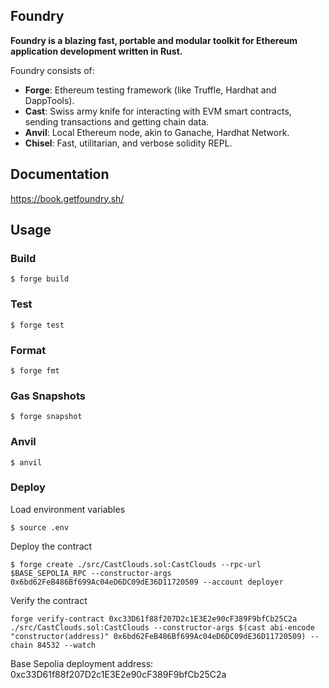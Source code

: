 ## Foundry

**Foundry is a blazing fast, portable and modular toolkit for Ethereum application development written in Rust.**

Foundry consists of:

-   **Forge**: Ethereum testing framework (like Truffle, Hardhat and DappTools).
-   **Cast**: Swiss army knife for interacting with EVM smart contracts, sending transactions and getting chain data.
-   **Anvil**: Local Ethereum node, akin to Ganache, Hardhat Network.
-   **Chisel**: Fast, utilitarian, and verbose solidity REPL.

## Documentation

https://book.getfoundry.sh/

## Usage

### Build

```shell
$ forge build
```

### Test

```shell
$ forge test
```

### Format

```shell
$ forge fmt
```

### Gas Snapshots

```shell
$ forge snapshot
```

### Anvil

```shell
$ anvil
```

### Deploy
Load environment variables
```shell
$ source .env
```

Deploy the contract
```shell
$ forge create ./src/CastClouds.sol:CastClouds --rpc-url $BASE_SEPOLIA_RPC --constructor-args 0x6bd62FeB486Bf699Ac04eD6DC09dE36D11720509 --account deployer
```

Verify the contract
```shell
forge verify-contract 0xc33D61f88f207D2c1E3E2e90cF389F9bfCb25C2a ./src/CastClouds.sol:CastClouds --constructor-args $(cast abi-encode "constructor(address)" 0x6bd62FeB486Bf699Ac04eD6DC09dE36D11720509) --chain 84532 --watch
```

Base Sepolia deployment address: 0xc33D61f88f207D2c1E3E2e90cF389F9bfCb25C2a